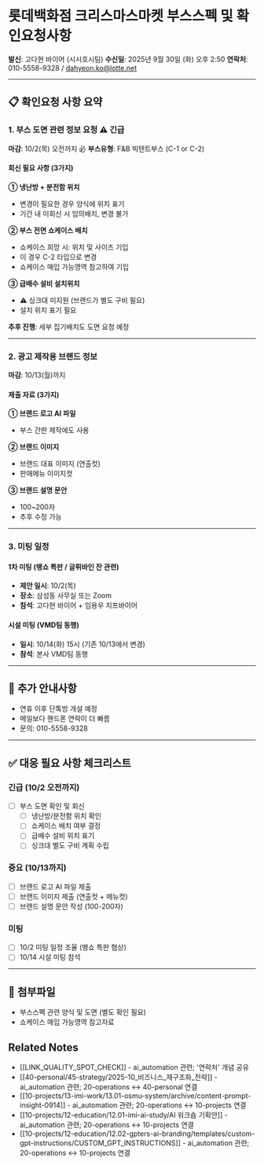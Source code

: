 # 롯데백화점 크리스마스마켓 부스스펙 및 확인요청사항

**발신**: 고다현 바이어 (시시호시팀)
**수신일**: 2025년 9월 30일 (화) 오후 2:50
**연락처**: 010-5558-9328 / dahyeon.ko@lotte.net

---

## 📋 확인요청 사항 요약

### 1. 부스 도면 관련 정보 요청 ⚠️ 긴급
**마감**: 10/2(목) 오전까지 必
**부스유형**: F&B 빅텐트부스 (C-1 or C-2)

#### 회신 필요 사항 (3가지)

**① 냉난방 + 분전함 위치**
- 변경이 필요한 경우 양식에 위치 표기
- 기간 내 미회신 시 임의배치, 변경 불가

**② 부스 전면 쇼케이스 배치**
- 쇼케이스 희망 시: 위치 및 사이즈 기입
- 이 경우 C-2 타입으로 변경
- 쇼케이스 매입 가능영역 참고하여 기입

**③ 급배수 설비 설치위치**
- ⚠️ 싱크대 미지원 (브랜드가 별도 구비 필요)
- 설치 위치 표기 필요

**추후 진행**: 세부 집기배치도 도면 요청 예정

---

### 2. 광고 제작용 브랜드 정보
**마감**: 10/13(월)까지

#### 제출 자료 (3가지)

**① 브랜드 로고 AI 파일**
- 부스 간판 제작에도 사용

**② 브랜드 이미지**
- 브랜드 대표 이미지 (연출컷)
- 판매메뉴 이미지컷

**③ 브랜드 설명 문안**
- 100~200자
- 추후 수정 가능

---

### 3. 미팅 일정

#### 1차 미팅 (뱅쇼 특판 / 글뤼바인 잔 관련)
- **제안 일시**: 10/2(목)
- **장소**: 삼성동 사무실 또는 Zoom
- **참석**: 고다현 바이어 + 임용우 치프바이어

#### 시설 미팅 (VMD팀 동행)
- **일시**: 10/14(화) 15시 (기존 10/13에서 변경)
- **참석**: 본사 VMD팀 동행

---

## 📌 추가 안내사항

- 연휴 이후 단톡방 개설 예정
- 메일보다 핸드폰 연락이 더 빠름
- 문의: 010-5558-9328

---

## ✅ 대응 필요 사항 체크리스트

### 긴급 (10/2 오전까지)
- [ ] 부스 도면 확인 및 회신
  - [ ] 냉난방/분전함 위치 확인
  - [ ] 쇼케이스 배치 여부 결정
  - [ ] 급배수 설비 위치 표기
  - [ ] 싱크대 별도 구비 계획 수립

### 중요 (10/13까지)
- [ ] 브랜드 로고 AI 파일 제출
- [ ] 브랜드 이미지 제출 (연출컷 + 메뉴컷)
- [ ] 브랜드 설명 문안 작성 (100-200자)

### 미팅
- [ ] 10/2 미팅 일정 조율 (뱅쇼 특판 협상)
- [ ] 10/14 시설 미팅 참석

---

## 📎 첨부파일
- 부스스펙 관련 양식 및 도면 (별도 확인 필요)
- 쇼케이스 매입 가능영역 참고자료

## Related Notes

- [[LINK_QUALITY_SPOT_CHECK]] - ai_automation 관련; '연락처' 개념 공유
- [[40-personal/45-strategy/2025-10_비즈니스_재구조화_전략]] - ai_automation 관련; 20-operations ↔ 40-personal 연결
- [[10-projects/13-imi-work/13.01-osmu-system/archive/content-prompt-insight-0914]] - ai_automation 관련; 20-operations ↔ 10-projects 연결
- [[10-projects/12-education/12.01-imi-ai-study/AI 워크숍 기획안]] - ai_automation 관련; 20-operations ↔ 10-projects 연결
- [[10-projects/12-education/12.02-gpters-ai-branding/templates/custom-gpt-instructions/CUSTOM_GPT_INSTRUCTIONS]] - ai_automation 관련; 20-operations ↔ 10-projects 연결
